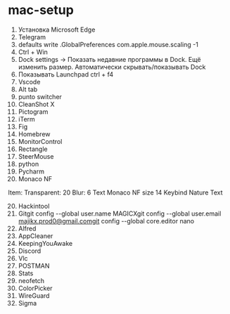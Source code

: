 # mac-setup

1. Установка Microsoft Edge
2. Telegram
3. defaults write .GlobalPreferences com.apple.mouse.scaling -1
4. Ctrl + Win
5. Dock settings -> Показать недавние программы в Dock. Ещё изменить размер. Автоматически скрывать/показывать Dock
6. Показывать Launchpad ctrl + f4
7. Vscode
8. Alt tab
9. punto switcher
10. CleanShot X
11. Pictogram
12. iTerm
13. Fig
14. Homebrew
15. MonitorControl
16. Rectangle
17. SteerMouse
18. python
19. Pycharm
20. Monaco NF

Item:
	Transparent: 20
	Blur: 6
	Text Monaco NF size 14
	Keybind Nature Text

20. Hackintool
21. Gitgit config --global user.name MAGICXgit config --global user.email majikx.prod0@gmail.comgit config --global core.editor nano
22. Alfred
23. AppCleaner
24. KeepingYouAwake
25. Discord
26. Vlc
27. POSTMAN
28. Stats
29. neofetch
30. ColorPicker
31. WireGuard
32. Sigma
